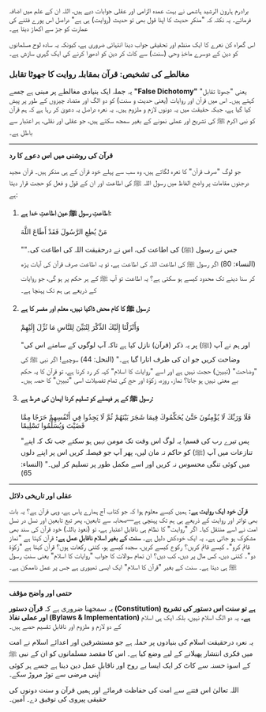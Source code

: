 برادرم ہارون الرشید ہاشمی نے بہت عمدہ الزامی اور عقلی جوابات دیے ہیں، اللہ ان کے علم میں اضافہ فرمائے۔ یہ نکتہ کہ "منکرِ حدیث کا اپنا قول بھی تو حدیث (روایت) ہی ہے" دراصل اس پورے فتنے کی عمارت کو جڑ سے اکھاڑ دیتا ہے۔

اس گمراہ کن نعرے کا ایک منظم اور تحقیقی جواب دینا انتہائی ضروری ہے، کیونکہ یہ سادہ لوح مسلمانوں کو دین کے دوسرے ماخذِ وحی (سنت) سے کاٹ کر دین کو ادھورا کرنے کی ایک گہری سازش ہے۔

###  مغالطے کی تشخیص: قرآن بمقابلہ روایت کا جھوٹا تقابل

یہ جملہ ایک بنیادی مغالطے پر مبنی ہے جسے **"False Dichotomy"** یعنی "جھوٹا تقابل" کہتے ہیں۔ اس میں قرآن اور روایات (یعنی حدیث و سنت) کو دو الگ اور متضاد چیزوں کے طور پر پیش کیا گیا ہے، جبکہ حقیقت میں یہ دونوں لازم و ملزوم ہیں۔ یہ نعرہ دراصل یہ دعویٰ کر رہا ہے کہ ہم قرآن کو نبی اکرم ﷺ کی تشریح اور عملی نمونے کے بغیر سمجھ سکتے ہیں، جو عقلی اور نقلی، ہر اعتبار سے باطل ہے۔

---

**قرآن کی روشنی میں اس دعوے کا رد**

جو لوگ "صرف قرآن" کا نعرہ لگاتے ہیں، وہ سب سے پہلے خود قرآن کے ہی منکر ہیں۔ قرآن مجید درجنوں مقامات پر واضح الفاظ میں رسول اللہ ﷺ کی اطاعت اور ان کے قول و فعل کو حجت قرار دیتا ہے:

1.  **اطاعتِ رسول ﷺ عین اطاعتِ خدا ہے:**
    
    مَنْ يُطِعِ الرَّسُولَ فَقَدْ أَطَاعَ اللَّهَ
    
    "جس نے رسول (ﷺ) کی اطاعت کی، اس نے درحقیقت اللہ کی اطاعت کی۔" (النساء: 80)
    اگر رسول ﷺ کی اطاعت اللہ کی اطاعت ہے، تو یہ اطاعت صرف قرآن کی آیات پڑھ کر سنا دینے تک محدود کیسے ہو سکتی ہے؟ یہ اطاعت تو آپ ﷺ کے ہر حکم پر ہو گی، جو روایات کے ذریعے ہی ہم تک پہنچا ہے۔

2.  **رسول ﷺ کا کام محض ڈاکیا نہیں، معلم اور مفسر کا ہے:**
    
    وَأَنْزَلْنَا إِلَيْكَ الذِّكْرَ لِتُبَيِّنَ لِلنَّاسِ مَا نُزِّلَ إِلَيْهِمْ
    
    "اور ہم نے آپ (ﷺ) پر یہ ذکر (قرآن) نازل کیا ہے تاکہ آپ لوگوں کے سامنے اس کی وضاحت کریں جو ان کی طرف اتارا گیا ہے۔" (النحل: 44)
    سوچیے! اگر نبی ﷺ کی "وضاحت" (تبيين) حجت نہیں ہے اور اسے "روایات کا اسلام" کہہ کر رد کرنا ہے، تو قرآن کا یہ حکم بے معنی نہیں ہو جاتا؟ نماز، روزہ، زکوٰۃ اور حج کی تمام تفصیلات اسی "تبيين" کا حصہ ہیں۔

3.  **رسول ﷺ کے ہر فیصلے کو تسلیم کرنا ایمان کی شرط ہے:**
    
    فَلَا وَرَبِّكَ لَا يُؤْمِنُونَ حَتَّىٰ يُحَكِّمُوكَ فِيمَا شَجَرَ بَيْنَهُمْ ثُمَّ لَا يَجِدُوا فِي أَنْفُسِهِمْ حَرَجًا مِمَّا قَضَيْتَ وَيُسَلِّمُوا تَسْلِيمًا
    
    "پس تیرے رب کی قسم! یہ لوگ اس وقت تک مومن نہیں ہو سکتے جب تک کہ اپنے تنازعات میں آپ (ﷺ) کو حاکم نہ مان لیں، پھر آپ جو فیصلہ کریں اس پر اپنے دلوں میں کوئی تنگی محسوس نہ کریں اور اسے مکمل طور پر تسلیم کر لیں۔" (النساء: 65)

---

**عقلی اور تاریخی دلائل**

**قرآن خود ایک روایت ہے:** ہمیں کیسے معلوم ہوا کہ جو کتاب آج ہمارے پاس ہے، وہی قرآن ہے؟ یہ بات بھی تواتر اور روایت کے ذریعے ہی ہم تک پہنچی ہے—صحابہ سے تابعین، پھر تبع تابعین اور نسل در نسل امت نے اسے منتقل کیا۔ اگر "روایت" کا نظام ہی ناقابلِ اعتبار ہے، تو (نعوذ باللہ) خود قرآن کی سند بھی مشکوک ہو جاتی ہے۔ یہ ایک خودکش دلیل ہے۔
**سنت کے بغیر اسلام ناقابلِ عمل ہے:** قرآن کہتا ہے "نماز قائم کرو"۔ کیسے قائم کریں؟ رکوع کیسے کریں، سجدہ کیسے ہو، کتنی رکعات ہوں؟ قرآن کہتا ہے "زکوٰۃ دو"۔ کتنی دیں، کس مال پر دیں، کب دیں؟ ان تمام سوالات کا جواب "روایات کا اسلام" یعنی سنتِ رسول ﷺ ہی دیتا ہے۔ سنت کے بغیر "قرآن کا اسلام" ایک ایسی تھیوری ہے جس پر عمل ناممکن ہے۔

---

**حتمی اور واضح مؤقف**

یہ سمجھنا ضروری ہے کہ **قرآن دستور (Constitution) ہے تو سنت اس دستور کی تشریح اور عملی نفاذ (Bylaws & Implementation) ہے۔** یہ دو الگ اسلام نہیں، بلکہ ایک ہی اسلام کے دو لازم و ملزوم اور ناقابلِ تقسیم حصے ہیں۔

یہ نعرہ درحقیقت اسلام کی بنیادوں پر حملہ ہے جو مستشرقین اور اعدائے اسلام نے امت میں فکری انتشار پھیلانے کے لیے وضع کیا ہے۔ اس کا مقصد مسلمانوں کو ان کے نبی ﷺ کے اسوۂ حسنہ سے کاٹ کر ایک ایسا بے روح اور ناقابلِ عمل دین دینا ہے جسے ہر کوئی اپنی مرضی سے توڑ مروڑ سکے۔

اللہ تعالیٰ اس فتنے سے امت کی حفاظت فرمائے اور ہمیں قرآن و سنت دونوں کی حقیقی پیروی کی توفیق دے۔ آمین۔